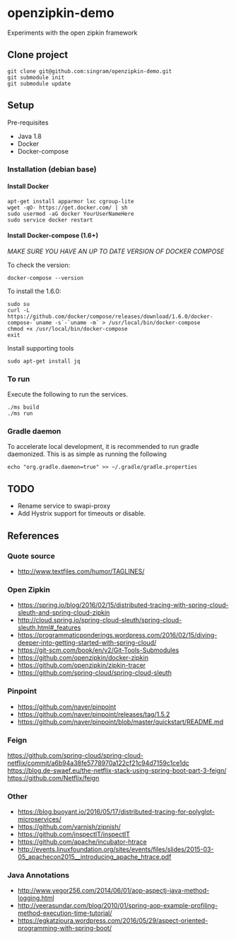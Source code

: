# openzipkin-demo
Experiments with the open zipkin framework

## Clone project

    git clone git@github.com:singram/openzipkin-demo.git
    git submodule init
    git submodule update


## Setup

Pre-requisites
- Java 1.8
- Docker
- Docker-compose

### Installation (debian base)

#### Install Docker

    apt-get install apparmor lxc cgroup-lite
    wget -qO- https://get.docker.com/ | sh
    sudo usermod -aG docker YourUserNameHere
    sudo service docker restart

#### Install Docker-compose  (1.6+)

*MAKE SURE YOU HAVE AN UP TO DATE VERSION OF DOCKER COMPOSE*

To check the version:

    docker-compose --version

To install the 1.6.0:

    sudo su
    curl -L https://github.com/docker/compose/releases/download/1.6.0/docker-compose-`uname -s`-`uname -m` > /usr/local/bin/docker-compose
    chmod +x /usr/local/bin/docker-compose
    exit

Install supporting tools

    sudo apt-get install jq

### To run

Execute the following to run the services.

    ./ms build
    ./ms run

### Gradle daemon

To accelerate local development, it is recommended to run gradle daemonized.  This is as simple as running the following

    echo "org.gradle.daemon=true" >> ~/.gradle/gradle.properties

## TODO
- Rename service to swapi-proxy
- Add Hystrix support for timeouts or disable.

## References

### Quote source
- http://www.textfiles.com/humor/TAGLINES/

### Open Zipkin
- https://spring.io/blog/2016/02/15/distributed-tracing-with-spring-cloud-sleuth-and-spring-cloud-zipkin
- http://cloud.spring.io/spring-cloud-sleuth/spring-cloud-sleuth.html#_features
- https://programmaticponderings.wordpress.com/2016/02/15/diving-deeper-into-getting-started-with-spring-cloud/
- https://git-scm.com/book/en/v2/Git-Tools-Submodules
- https://github.com/openzipkin/docker-zipkin
- https://github.com/openzipkin/zipkin-tracer
- https://github.com/spring-cloud/spring-cloud-sleuth

### Pinpoint
- https://github.com/naver/pinpoint
- https://github.com/naver/pinpoint/releases/tag/1.5.2
- https://github.com/naver/pinpoint/blob/master/quickstart/README.md

### Feign
https://github.com/spring-cloud/spring-cloud-netflix/commit/a6b94a38fe5778970a122cf21c94d7159c1ce1dc
https://blog.de-swaef.eu/the-netflix-stack-using-spring-boot-part-3-feign/
https://github.com/Netflix/feign

### Other
- https://blog.buoyant.io/2016/05/17/distributed-tracing-for-polyglot-microservices/
- https://github.com/varnish/zipnish/
- https://github.com/inspectIT/inspectIT
- https://github.com/apache/incubator-htrace
- http://events.linuxfoundation.org/sites/events/files/slides/2015-03-05_apachecon2015__introducing_apache_htrace.pdf

### Java Annotations
- http://www.yegor256.com/2014/06/01/aop-aspectj-java-method-logging.html
- http://veerasundar.com/blog/2010/01/spring-aop-example-profiling-method-execution-time-tutorial/
- https://egkatzioura.wordpress.com/2016/05/29/aspect-oriented-programming-with-spring-boot/